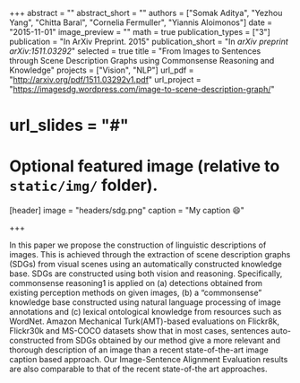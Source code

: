 +++
abstract = ""
abstract_short = ""
authors = ["Somak Aditya", "Yezhou Yang", "Chitta Baral", "Cornelia Fermuller", "Yiannis Aloimonos"]
date = "2015-11-01"
image_preview = ""
math = true
publication_types = ["3"]
publication = "In ArXiv Preprint. 2015"
publication_short = "In *arXiv preprint arXiv:1511.03292*"
selected = true
title = "From Images to Sentences through Scene Description Graphs using Commonsense Reasoning and Knowledge"
projects = ["Vision", "NLP"]
url_pdf = "http://arxiv.org/pdf/1511.03292v1.pdf"
url_project = "https://imagesdg.wordpress.com/image-to-scene-description-graph/"
# url_slides = "#"


# Optional featured image (relative to `static/img/` folder).
[header]
image = "headers/sdg.png"
caption = "My caption :smile:"

+++

In this paper we propose the construction of linguistic
descriptions of images. This is achieved through the extraction
of scene description graphs (SDGs) from visual scenes
using an automatically constructed knowledge base. SDGs
are constructed using both vision and reasoning. Specifically,
commonsense reasoning1
is applied on (a) detections
obtained from existing perception methods on given
images, (b) a “commonsense” knowledge base constructed
using natural language processing of image annotations
and (c) lexical ontological knowledge from resources such
as WordNet. Amazon Mechanical Turk(AMT)-based evaluations
on Flickr8k, Flickr30k and MS-COCO datasets show
that in most cases, sentences auto-constructed from SDGs
obtained by our method give a more relevant and thorough
description of an image than a recent state-of-the-art image
caption based approach. Our Image-Sentence Alignment
Evaluation results are also comparable to that of the recent
state-of-the art approaches.
